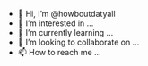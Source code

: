 - 👋 Hi, I’m @howboutdatyall
- 👀 I’m interested in ...
- 🌱 I’m currently learning ...
- 💞️ I’m looking to collaborate on ...
- 📫 How to reach me ...

<!---
howboutdatyall/howboutdatyall is a ✨ special ✨ repository because its `README.md` (this file) appears on your GitHub profile.
You can click the Preview link to take a look at your changes.
--->
